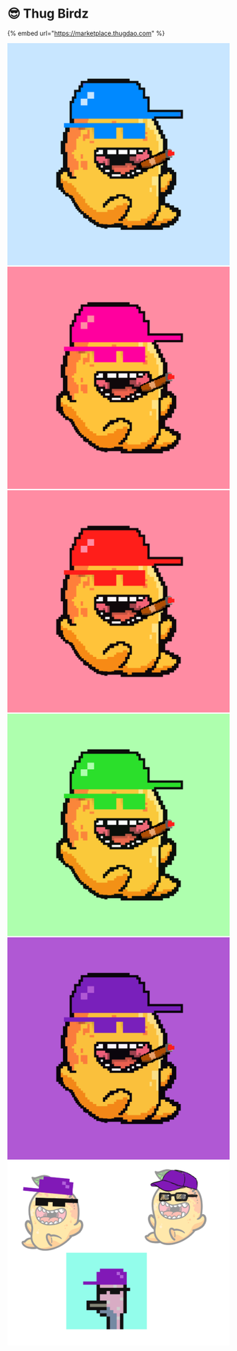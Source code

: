 # 😎 Thug Birdz

{% embed url="https://marketplace.thugdao.com" %}

![](<../../.gitbook/assets/image (6) (1) (1).png>)![](<../../.gitbook/assets/image (10) (1) (1).png>)![](<../../.gitbook/assets/image (8) (1) (1).png>)![](<../../.gitbook/assets/image (7) (1) (1) (1).png>)![](<../../.gitbook/assets/image (1) (1).png>)![](<../../.gitbook/assets/image (5) (1).png>)

